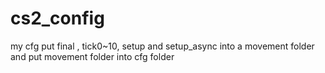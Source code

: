 # cs2_config
my cfg
put final , tick0~10, setup and setup_async into a movement folder and put movement folder into cfg folder
